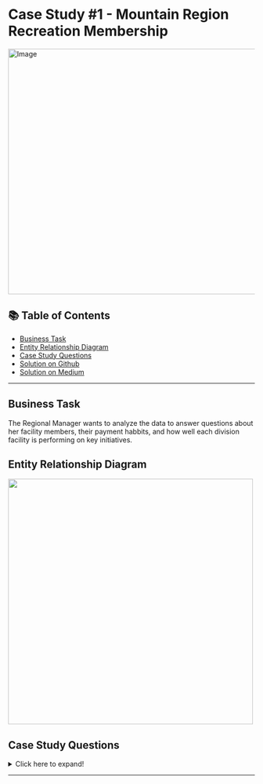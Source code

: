 # Case Study #1 - Mountain Region Recreation Membership
<img src="https://user-images.githubusercontent.com/115301991/202029891-b5cf78a4-76a7-4604-ab12-926f6040c961.png" alt="Image" width="540" height="500">


## 📚 Table of Contents
- [Business Task](#business-task)
- [Entity Relationship Diagram](#entity-relationship-diagram)
- [Case Study Questions](#case-study-questions)
- [Solution on Github](https://github.com/doomjaw/.md)
- [Solution on Medium]()

***

## Business Task
The Regional Manager wants to analyze the data to answer questions about her facility members, their payment habbits, and how well each division facility is performing on key initiatives.

## Entity Relationship Diagram
<img src="https://user-images.githubusercontent.com/115301991/202033763-96a31322-52ff-46fd-9f12-3179da14192c.png" width="500">

## Case Study Questions

<details>
<summary>
Click here to expand!
</summary>

1. 
</details>

***
